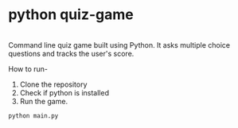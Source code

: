 # python quiz-game
<br>
Command line quiz game built using Python. It asks multiple choice questions and tracks the user's score.

How to run-
1. Clone the repository
2. Check if python is installed
3. Run the game.
```bash
python main.py
